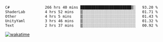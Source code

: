 <!--START_SECTION:waka-->

```txt
C#                266 hrs 40 mins ███████████████████████▒░   93.20 %
ShaderLab         4 hrs 52 mins   ▒░░░░░░░░░░░░░░░░░░░░░░░░   01.71 %
Other             4 hrs 5 mins    ▒░░░░░░░░░░░░░░░░░░░░░░░░   01.43 %
UnityYaml         3 hrs 46 mins   ▒░░░░░░░░░░░░░░░░░░░░░░░░   01.32 %
Text              2 hrs 37 mins   ▒░░░░░░░░░░░░░░░░░░░░░░░░   00.92 %
```

<!--END_SECTION:waka-->
[![wakatime](https://wakatime.com/badge/user/6c2f442e-41b4-42e3-bc06-d5d8203ad1da.svg)](https://wakatime.com/@6c2f442e-41b4-42e3-bc06-d5d8203ad1da)
